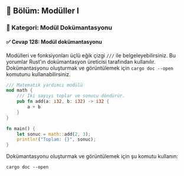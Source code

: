 ## 📘 Bölüm: Modüller I  
### 🔹 Kategori: Modül Dokümantasyonu  
#### ✅ Cevap 128: Modül dokümantasyonu

Modülleri ve fonksiyonları üçlü eğik çizgi `///` ile belgeleyebilirsiniz. Bu yorumlar Rust'ın dokümantasyon üreticisi tarafından kullanılır. Dokümantasyonu oluşturmak ve görüntülemek için `cargo doc --open` komutunu kullanabilirsiniz.

```rust
/// Matematik yardımcı modülü
mod math {
    /// İki sayıyı toplar ve sonucu döndürür.
    pub fn add(a: i32, b: i32) -> i32 {
        a + b
    }
}

fn main() {
    let sonuc = math::add(2, 3);
    println!("Toplam: {}", sonuc);
}
```

Dokümantasyonu oluşturmak ve görüntülemek için şu komutu kullanın:

```
cargo doc --open
```
